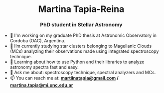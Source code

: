 <h1 align="center"> Martina Tapia-Reina </h1>
<h3 align="center">PhD student in Stellar Astronomy</h3>


- 🔭 I'm working on my graduate PhD thesis at Astronomic Observatory in Cordoba (OAC), Argentina.
- 🌱 I’m currently studying star clusters belonging to Magellanic Clouds (MCs) analyzing their observations made using integrated spectroscopy technique.
- 📝 Learning about how to use Python and their libraries to analyze astronomy spectra fast and easy.
- 💬 Ask me about: spectroscopy technique, spectral analyzers and MCs.
- 📫 You can reach me at: **martiinatapia@gmail.com / martina.tapia@mi.unc.edu.ar**



